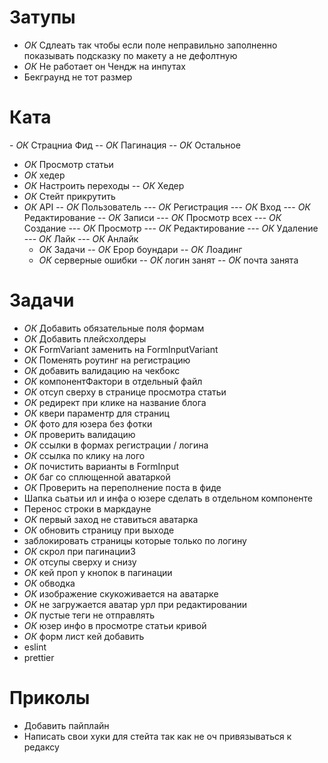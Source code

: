 # Затупы

- _ОК_ Сдлеать так чтобы если поле неправильно заполненно показывать подсказку по макету а не дефолтную
- _ОК_ Не работает он Чендж на инпутах
- Бекграунд не тот размер

# Ката

- *ОК* Страцниа Фид
-- _ОК_ Пагинация
-- _ОК_ Остальное

- _ОК_ Просмотр статьи
- _ОК_ хедер
- _ОК_ Настроить переходы
  -- _ОК_ Хедер
- _ОК_ Стейт прикрутить
- _ОК_ API
  -- _ОК_ Пользователь
  --- _ОК_ Регистрация
  --- _ОК_ Вход
  --- _ОК_ Редактирование
  -- _ОК_ Записи
  --- _ОК_ Просмотр всех
  --- _ОК_ Создание
  --- _ОК_ Просмотр
  --- _ОК_ Редактирование
  --- _ОК_ Удаление
  --- _ОК_ Лайк
  --- _ОК_ Анлайк
  - _ОК_ Задачи
    -- _ОК_ Ерор боундари
    -- _ОК_ Лоадинг
  - _ОК_ серверные ошибки
    -- _ОК_ логин занят
    -- _ОК_ почта занята

# Задачи

- _ОК_ Добавить обязательные поля формам
- _ОК_ Добавить плейсхолдеры
- _ОК_ FormVariant заменить на FormInputVariant
- _ОК_ Поменять роутинг на регистрацию
- _ОК_ добавить валидацию на чекбокс
- _ОК_ компонентФактори в отдельный файл
- _ОК_ отсуп сверху в странице просмотра статьи
- _ОК_ редирект при клике на название блога
- _ОК_ квери параментр для страниц
- _ОК_ фото для юзера без фотки
- _ОК_ проверить валидацию
- _ОК_ ссылки в формах регистрации / логина
- _ОК_ ссылка по клику на лого
- _ОК_ почистить варианты в FormInput
- _ОК_ баг со сплющенной аватаркой
- _ОК_ Проверить на переполнение поста в фиде
- Шапка сьатьи ил и инфа о юзере сделать в отдельном компоненте
- Перенос строки в маркдауне
- _ОК_ первый заход не ставиться аватарка
- _ОК_ обновить страницу при выходе
- заблокировать страницы которые только по логину
- _ОК_ скрол при пагинацииЗ
- _ОК_ отсупы сверху и снизу
- _ОК_ кей проп у кнопок в пагинации
- _ОК_ обводка
- _ОК_ изображение скукоживается на аватарке
- _ОК_ не загружается аватар урл при редактировании
- _ОК_ пустые теги не отправлять
- _ОК_ юзер инфо в просмотре статьи кривой
- _ОК_ форм лист кей добавить
- eslint
- prettier

# Приколы

- Добавить пайплайн
- Написать свои хуки для стейта так как не оч привязываться к редаксу
